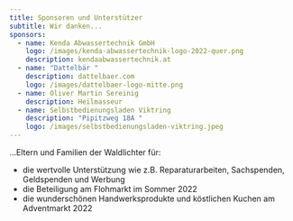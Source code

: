 ```yaml
---
title: Sponsoren und Unterstützer
subtitle: Wir danken...
sponsors:
  - name: Kenda Abwassertechnik GmbH
    logo: /images/kenda-abwassertechnik-logo-2022-quer.png
    description: kendaabwassertechnik.at
  - name: "Dattelbär "
    description: dattelbaer.com
    logo: /images/dattelbaer-logo-mitte.png
  - name: Oliver Martin Sereinig
    description: Heilmasseur
  - name: Selbstbedienungsladen Viktring
    description: "Pipitzweg 18A "
    logo: /images/selbstbedienungsladen-viktring.jpeg
---
```

...Eltern und Familien der Waldlichter für:

* die wertvolle Unterstützung wie z.B. Reparaturarbeiten, Sachspenden, Geldspenden und Werbung
* die Beteiligung am Flohmarkt im Sommer 2022
* die wunderschönen Handwerksprodukte und köstlichen Kuchen am Adventmarkt 2022